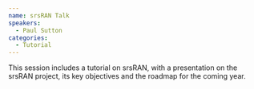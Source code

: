 ```yaml
---
name: srsRAN Talk
speakers:
  - Paul Sutton
categories:
  - Tutorial
---
```


This session includes a tutorial on srsRAN, with a presentation on the srsRAN project, its key objectives and the roadmap for the coming year.